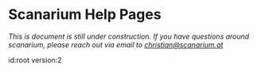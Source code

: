 # Scanarium Help Pages

_This is document is still under construction. If you have questions around scanarium, please reach out via email to [christian@scanarium.at](mailto:christian@scanarium.at)_

id:root
version:2
